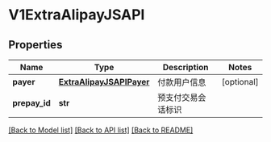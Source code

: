 # V1ExtraAlipayJSAPI

## Properties
Name | Type | Description | Notes
------------ | ------------- | ------------- | -------------
**payer** | [**ExtraAlipayJSAPIPayer**](ExtraAlipayJSAPIPayer.md) | 付款用户信息 | [optional] 
**prepay_id** | **str** | 预支付交易会话标识 | 

[[Back to Model list]](../README.md#documentation-for-models) [[Back to API list]](../README.md#documentation-for-api-endpoints) [[Back to README]](../README.md)


